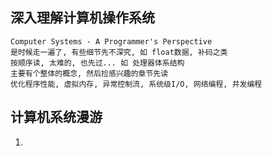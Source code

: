 
## 深入理解计算机操作系统

    Computer Systems - A Programmer's Perspective 
    是时候走一遍了, 有些细节先不深究, 如 float数据, 补码之类
    按顺序读, 太难的, 也先过... 如 处理器体系结构
    主要有个整体的概念, 然后捡感兴趣的章节先读
    优化程序性能, 虚拟内存, 异常控制流, 系统级I/O, 网络编程, 并发编程

## 计算机系统漫游
1.  